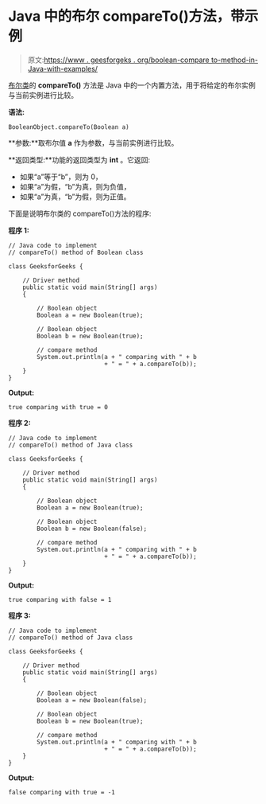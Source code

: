 # Java 中的布尔 compareTo()方法，带示例

> 原文:[https://www . geesforgeks . org/boolean-compare to-method-in-Java-with-examples/](https://www.geeksforgeeks.org/boolean-compareto-method-in-java-with-examples/)

[布尔类](https://www.geeksforgeeks.org/java-lang-boolean-class-java/)的 **compareTo()** 方法是 Java 中的一个内置方法，用于将给定的布尔实例与当前实例进行比较。

**语法:**

```
BooleanObject.compareTo(Boolean a)
```

**参数:**取布尔值 **a** 作为参数，与当前实例进行比较。

**返回类型:**功能的返回类型为 **int** 。它返回:

*   如果“a”等于“b”，则为 0，
*   如果“a”为假，“b”为真，则为负值，
*   如果“a”为真，“b”为假，则为正值。

下面是说明布尔类的 compareTo()方法的程序:

**程序 1:**

```
// Java code to implement
// compareTo() method of Boolean class

class GeeksforGeeks {

    // Driver method
    public static void main(String[] args)
    {

        // Boolean object
        Boolean a = new Boolean(true);

        // Boolean object
        Boolean b = new Boolean(true);

        // compare method
        System.out.println(a + " comparing with " + b
                           + " = " + a.compareTo(b));
    }
}
```

**Output:**

```
true comparing with true = 0

```

**程序 2:**

```
// Java code to implement
// compareTo() method of Java class

class GeeksforGeeks {

    // Driver method
    public static void main(String[] args)
    {

        // Boolean object
        Boolean a = new Boolean(true);

        // Boolean object
        Boolean b = new Boolean(false);

        // compare method
        System.out.println(a + " comparing with " + b
                           + " = " + a.compareTo(b));
    }
}
```

**Output:**

```
true comparing with false = 1

```

**程序 3:**

```
// Java code to implement
// compareTo() method of Java class

class GeeksforGeeks {

    // Driver method
    public static void main(String[] args)
    {

        // Boolean object
        Boolean a = new Boolean(false);

        // Boolean object
        Boolean b = new Boolean(true);

        // compare method
        System.out.println(a + " comparing with " + b
                           + " = " + a.compareTo(b));
    }
}
```

**Output:**

```
false comparing with true = -1

```